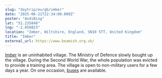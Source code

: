 ```yaml
---
slug: "daytrip/eu/gb/imber"
date: "2025-06-21T22:34:00.000Z"
poster: "AndiBing"
lat: "51.235848"
lng: "-2.050823"
location: "Imber, Wiltshire, England, SN10 5TT, United Kingdom"
title: "Imber"
external_url: https://www.beamish.org.uk/
---
```

[Imber](https://en.wikipedia.org/wiki/Imber) is an uninhabited village.
The Ministry of Defence slowly bought up the village. During the Second World War, the whole population was evicted to provide a training area.
The village is open to non-military users for a few days a year. On one occasion, [buses](https://imberbus.org/) are available.
